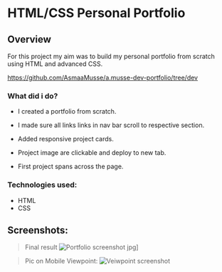 # HTML/CSS Personal Portfolio

## Overview

For this project my aim was to build my personal portfolio from scratch using HTML and advanced CSS.

https://github.com/AsmaaMusse/a.musse-dev-portfolio/tree/dev

### What did i do?

- I created a portfolio from scratch.
- I made sure all links links in nav bar scroll to respective section.

- Added responsive project cards.
- Project image are clickable and deploy to new tab.
- First project spans across the page.

### Technologies used:

- HTML
- CSS

## Screenshots:

> Final result
> ![Portfolio screenshot jpg](../assets/images/Portfolio-screenshot.jpg)]

> Pic on Mobile Viewpoint:
> ![Veiwpoint screenshot](./assets/images/Veiwpoint.portfolio.jpg)
